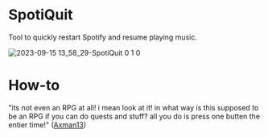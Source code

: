 # SpotiQuit
Tool to quickly restart Spotify and resume playing music. 

![2023-09-15 13_58_29-SpotiQuit 0 1 0](https://github.com/Alsweider/SpotiQuit/assets/30653982/872e49c6-05f8-43a3-9881-882015e6d542)

# How-to

"its not even an RPG at all! i mean look at it! in what way is this supposed to be an RPG if you can do quests and stuff? all you do is press one butten the entier time!" ([Axman13](https://youtu.be/4Z2Z23SAFVA))
